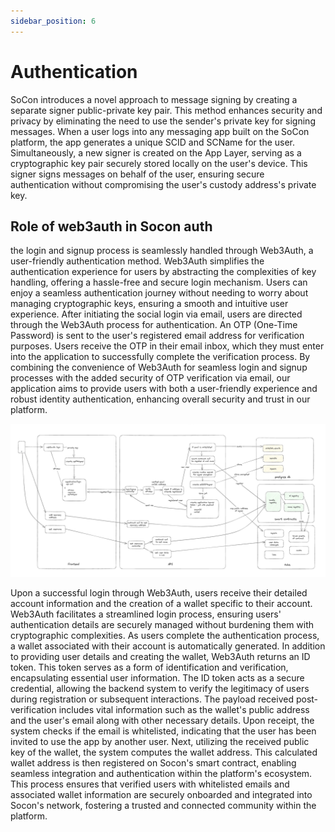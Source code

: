 ```yaml
---
sidebar_position: 6
---
```

# Authentication

SoCon introduces a novel approach to message signing by creating a separate signer public-private key pair. This method enhances security and privacy by eliminating the need to use the sender's private key for signing messages.
When a user logs into any messaging app built on the SoCon platform, the app generates a unique SCID and SCName for the user. Simultaneously, a new signer is created on the App Layer, serving as a cryptographic key pair securely stored locally on the user's device. This signer signs messages on behalf of the user, ensuring secure authentication without compromising the user's custody address's private key.

## Role of web3auth in Socon auth

the login and signup process is seamlessly handled through Web3Auth, a user-friendly authentication method. Web3Auth simplifies the authentication experience for users by abstracting the complexities of key handling, offering a hassle-free and secure login mechanism. Users can enjoy a seamless authentication journey without needing to worry about managing cryptographic keys, ensuring a smooth and intuitive user experience.
After initiating the social login via email, users are directed through the Web3Auth process for authentication. An OTP (One-Time Password) is sent to the user's registered email address for verification purposes. Users receive the OTP in their email inbox, which they must enter into the application to successfully complete the verification process.
By combining the convenience of Web3Auth for seamless login and signup processes with the added security of OTP verification via email, our application aims to provide users with both a user-friendly experience and robust identity authentication, enhancing overall security and trust in our platform.

![Authentication Flow](/img/authentication-flow.png)

Upon a successful login through Web3Auth, users receive their detailed account information and the creation of a wallet specific to their account. Web3Auth facilitates a streamlined login process, ensuring users' authentication details are securely managed without burdening them with cryptographic complexities. As users complete the authentication process, a wallet associated with their account is automatically generated.
In addition to providing user details and creating the wallet, Web3Auth returns an ID token. This token serves as a form of identification and verification, encapsulating essential user information. The ID token acts as a secure credential, allowing the backend system to verify the legitimacy of users during registration or subsequent interactions.
The payload received post-verification includes vital information such as the wallet's public address and the user's email along with other necessary details. Upon receipt, the system checks if the email is whitelisted, indicating that the user has been invited to use the app by another user.
Next, utilizing the received public key of the wallet, the system computes the wallet address. This calculated wallet address is then registered on Socon's smart contract, enabling seamless integration and authentication within the platform's ecosystem.
This process ensures that verified users with whitelisted emails and associated wallet information are securely onboarded and integrated into Socon's network, fostering a trusted and connected community within the platform.